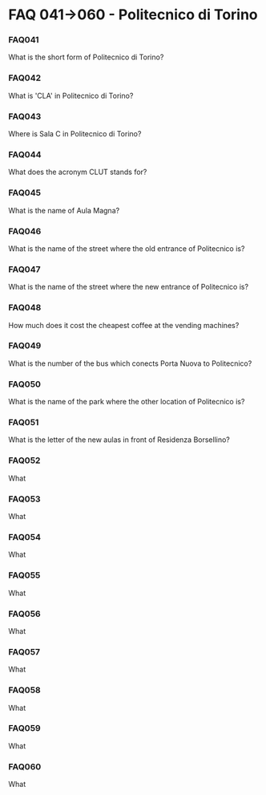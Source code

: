 # FAQ 041->060 - Politecnico di Torino

### FAQ041
What is the short form of Politecnico di Torino?

### FAQ042
What is 'CLA' in Politecnico di Torino?

### FAQ043
Where is Sala C in Politecnico di Torino?

### FAQ044
What does the acronym CLUT stands for?

### FAQ045
What is the name of Aula Magna?

### FAQ046
What is the name of the street where the old entrance of Politecnico is?

### FAQ047
What is the name of the street where the new entrance of Politecnico is?

### FAQ048
How much does it cost the cheapest coffee at the vending machines?

### FAQ049
What is the number of the bus which conects Porta Nuova to Politecnico?

### FAQ050
What is the name of the park where the other location of Politecnico is?

### FAQ051
What is the letter of the new aulas in front of Residenza Borsellino?

### FAQ052
What 

### FAQ053
What

### FAQ054
What

### FAQ055
What

### FAQ056
What

### FAQ057
What

### FAQ058
What

### FAQ059
What

### FAQ060
What